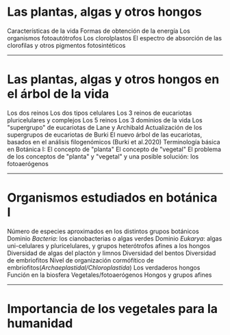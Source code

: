 # Las plantas, algas y otros hongos
Características de la vida
Formas de obtención de la energía
Los organismos fotoautótrofos
Los  clorolplastos
El espectro de absorción de las clorofilas y otros pigmentos fotosintéticos

---
# Las plantas, algas y otros hongos en el árbol de la vida
Los dos reinos
Los dos tipos celulares
Los 3 reinos de eucariotas pluricelulares y complejos
Los 5 reinos
Los 3 dominios de la vida
Los "supergrupo" de eucariotas de Lane y Archibald
Actualización de los supergrupos de eucariotas de Burki
El nuevo árbol de las eucariotas, basados en el análisis filogenómicos (Burki et al.2020)
Terminología básica en Botánica I:
El concepto de "planta"
El concepto de "vegetal"
El problema de los conceptos de "planta" y "vegetal" y una posible solución: los fotoaerógenos


---
# Organismos estudiados en botánica I
Número de especies aproximados en los distintos grupos botánicos
Dominio *Bacteria*: los cianobacterias o algas verdes
Dominio *Eukarya*: algas uni-celulares y pluricelulares, y grupos heterótrofos afines a los hongos
Diversidad de algas del plactón y limnos
Diversidad del bentos
Diversidad de embriofitos
Nivel de organización cormófítico de embriofitos(*Archaeplastidal/Chloroplastida*)
Los verdaderos hongos
Función en la biosfera
Vegetales/fotoaerógenos
Hongos y grupos afines


---
# Importancia de los vegetales para la humanidad
